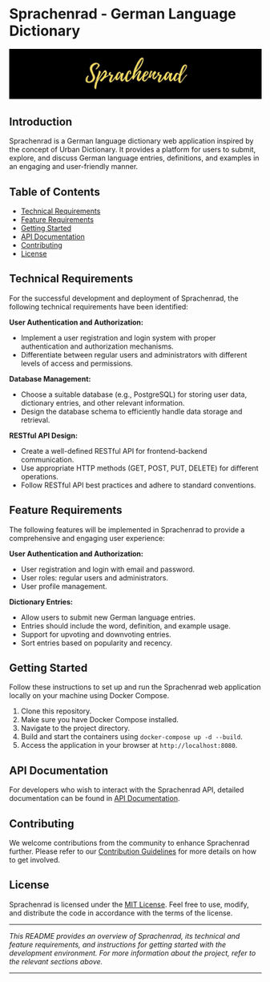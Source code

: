 # Sprachenrad - German Language Dictionary

![Sprachenrad Logo](banner.png)

## Introduction

Sprachenrad is a German language dictionary web application inspired by the concept of Urban Dictionary. It provides a platform for users to submit, explore, and discuss German language entries, definitions, and examples in an engaging and user-friendly manner.

## Table of Contents

- [Technical Requirements](#technical-requirements)
- [Feature Requirements](#feature-requirements)
- [Getting Started](#getting-started)
- [API Documentation](#api-documentation)
- [Contributing](#contributing)
- [License](#license)

## Technical Requirements

For the successful development and deployment of Sprachenrad, the following technical requirements have been identified:

**User Authentication and Authorization:**
- Implement a user registration and login system with proper authentication and authorization mechanisms.
- Differentiate between regular users and administrators with different levels of access and permissions.

**Database Management:**
- Choose a suitable database (e.g., PostgreSQL) for storing user data, dictionary entries, and other relevant information.
- Design the database schema to efficiently handle data storage and retrieval.

**RESTful API Design:**
- Create a well-defined RESTful API for frontend-backend communication.
- Use appropriate HTTP methods (GET, POST, PUT, DELETE) for different operations.
- Follow RESTful API best practices and adhere to standard conventions.

<!-- Continue listing the technical requirements -->

## Feature Requirements

The following features will be implemented in Sprachenrad to provide a comprehensive and engaging user experience:

**User Authentication and Authorization:**
- User registration and login with email and password.
- User roles: regular users and administrators.
- User profile management.

**Dictionary Entries:**
- Allow users to submit new German language entries.
- Entries should include the word, definition, and example usage.
- Support for upvoting and downvoting entries.
- Sort entries based on popularity and recency.

<!-- Continue listing the feature requirements -->

## Getting Started

Follow these instructions to set up and run the Sprachenrad web application locally on your machine using Docker Compose.

1. Clone this repository.
2. Make sure you have Docker Compose installed.
3. Navigate to the project directory.
4. Build and start the containers using `docker-compose up -d --build`.
5. Access the application in your browser at `http://localhost:8080`.

## API Documentation

For developers who wish to interact with the Sprachenrad API, detailed documentation can be found in [API Documentation](link-to-api-documentation).

## Contributing

We welcome contributions from the community to enhance Sprachenrad further. Please refer to our [Contribution Guidelines](link-to-contribution-guidelines) for more details on how to get involved.

## License

Sprachenrad is licensed under the [MIT License](link-to-license). Feel free to use, modify, and distribute the code in accordance with the terms of the license.

---

*This README provides an overview of Sprachenrad, its technical and feature requirements, and instructions for getting started with the development environment. For more information about the project, refer to the relevant sections above.*

---
